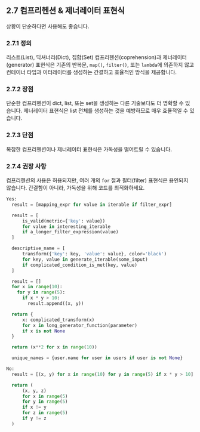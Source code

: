 ## 2.7 컴프리헨션 & 제너레이터 표현식
상황이 단순하다면 사용해도 좋습니다.

### 2.7.1 정의
리스트(List), 딕셔너리(Dict), 집합(Set) 컴프리헨션(coprehension)과 제너레이터(generator) 표현식은 기존의 반복문, `map()`, `filter()`, 또는 `lambda`에 의존하지 않고 컨테이너 타입과 이터레이터를 생성하는 간결하고 효율적인 방식을 제공합니다.

### 2.7.2 장점
단순한 컴프리헨션이 dict, list, 또는 set을 생성하는 다른 기술보다도 더 명확할 수 있습니다. 제너레이터 표현식은 list 전체를 생성하는 것을 예방하므로 매우 효율적일 수 있습니다. 

### 2.7.3 단점
복잡한 컴프리헨션이나 제너레이터 표현식은 가독성을 떨어트릴 수 있습니다.

### 2.7.4 권장 사항
컴프리헨션의 사용은 허용되지만, 여러 개의 `for` 절과 필터(filter) 표현식은 용인되지 않습니다. 간결함이 아니라, 가독성을 위해 코드를 최적화하세요.


```python
Yes:
  result = [mapping_expr for value in iterable if filter_expr]

  result = [
      is_valid(metric={'key': value})
      for value in interesting_iterable
      if a_longer_filter_expression(value)
  ]

  descriptive_name = [
      transform({'key': key, 'value': value}, color='black')
      for key, value in generate_iterable(some_input)
      if complicated_condition_is_met(key, value)
  ]

  result = []
  for x in range(10):
    for y in range(5):
      if x * y > 10:
        result.append((x, y))

  return {
      x: complicated_transform(x)
      for x in long_generator_function(parameter)
      if x is not None
  }

  return (x**2 for x in range(10))

  unique_names = {user.name for user in users if user is not None}
```
```python
No:
  result = [(x, y) for x in range(10) for y in range(5) if x * y > 10]

  return (
      (x, y, z)
      for x in range(5)
      for y in range(5)
      if x != y
      for z in range(5)
      if y != z
  )
```
